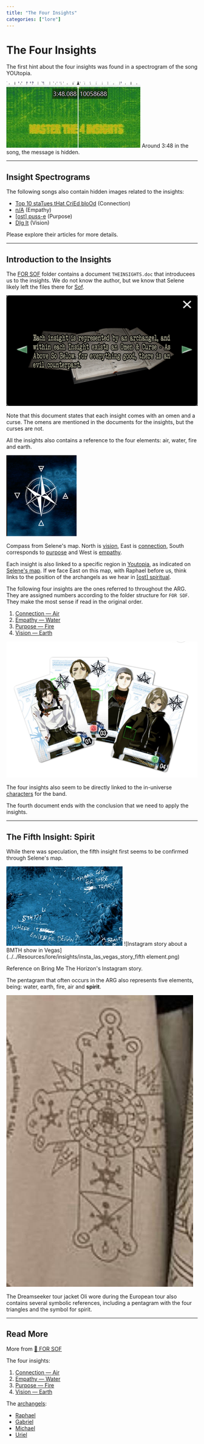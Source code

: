 ```yaml
---
title: "The Four Insights"
categories: ["lore"]
---
```

# The Four Insights

The first hint about the four insights was found in a spectrogram of the song YOUtopia.

!["Master the 4 insights"](../../Resources/lore/insights/empathy/img_2.png)
Around 3:48 in the song, the message is hidden.

***

## Insight Spectrograms

The following songs also contain hidden images related to the insights:

- [Top 10 staTues tHat CriEd bloOd](../music/song-top10) (Connection)
- [n/A](../music/song-na) (Empathy)
- [[ost] puss-e](../music/song-pusse) (Purpose)
- [DIg It](../music/song-digit) (Vision)

Please explore their articles for more details.

***

## Introduction to the Insights

The [FOR SOF](../files/for-sof) folder contains a document `THEINSIGHTS.doc` that introducees us
to the insights.
We do not know the author, but we know that Selene likely left the files there[](../characters/selene) for [Sof](../characters/sof).

![Screenshot stating each insight has an omen from the ARG files](../../Resources/lore/insights/insights_omen_curse.png)

Note that this document states that each insight comes with an omen and a curse. 
The omens are mentioned in the documents for the insights, but the curses are not.

All the insights also contains a reference to the four elements: air, water, fire and earth.

![Compass from Selene's map](../../Resources/lore/insights/insight-directions.png)

Compass from Selene's map. North is [vision](insight4-vision), East is [connection](insight1-connection), 
South corresponds to [purpose](insight3-purpose) and West is [empathy](insight2-empathy).

Each insight is also linked to a specific region in [Youtopia](youtopia), as indicated on 
[Selene's map](../files/for-sof#YOUTOPIA_selenes_mapvis). If we face East on this map, 
with Raphael before us, think links to the position of the archangels as we hear in [[ost] spiritual](../music/song-spiritual).

The following four insights are the ones referred to throughout the ARG. 
They are assigned numbers according to the folder structure for `FOR SOF`. 
They make the most sense if read in the original order.

1. [Connection — Air](insight1-connection)
2. [Empathy — Water](insight2-empathy)
3. [Purpose — Fire](insight3-purpose)
4. [Vision — Earth](insight4-vision)

![Characters from the band on cards for the physical release](../../Resources/characters/band-cards.png)

The four insights also seem to be directly linked to the in-universe [characters](../characters/characters#band-members) 
for the band.

The fourth document ends with the conclusion that we need to apply the insights.

***

## The Fifth Insight: Spirit

While there was speculation, the fifth insight first seems to be confirmed through Selene's map.

![Middle of Selene's map, for the fifth insight](../../Resources/lore/insights/fifth-insight.png)
![Instagram story about a BMTH show in Vegas](../../Resources/lore/insights/insta_las_vegas_story_fifth element.png)

Reference on Bring Me The Horizon's Instagram story.

The pentagram that often occurs in the ARG also represents five elements, being: 
water, earth, fire, air and **spirit**. 

![Symbolism on Oli's jacket](../../Resources/lore/insights/oli_costume_spirit.png)

The Dreamseeker tour jacket Oli wore during the European tour also contains 
several symbolic references, including a pentagram with the four triangles 
and the symbol for spirit.

***

## Read More

More from [📁 FOR SOF](../files/for-sof)

The four insights:

1. [Connection — Air](insight1-connection)
2. [Empathy — Water](insight2-empathy)
3. [Purpose — Fire](insight3-purpose)
4. [Vision — Earth](insight4-vision)

The [archangels](../characters#archangels):

- [Raphael](../characters/raphael)
- [Gabriel](../characters/gabriel)
- [Michael](../characters/michael)
- [Uriel](../characters/uriel)
